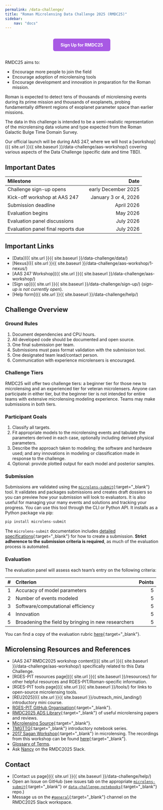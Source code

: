 ```yaml
---
permalink: /data-challenge/
title: "Roman Microlensing Data Challenge 2025 (RMDC25)"
sidebar:
    nav: "docs"
---
```


<!-- sign up button -->
<div style="text-align: center; margin: 2em 0;">
  <a href="{{ site.url }}{{ site.baseurl }}/data-challenge/sign-up/" style="background-color: #a859e4; color: white; padding: 12px 24px; text-decoration: none; border-radius: 6px; font-weight: bold; display: inline-block; transition: background-color 0.2s;">Sign Up for RMDC25</a>
</div>

RMDC25 aims to:
- Encourage more people to join the field
- Encourage adoption of microlensing tools
- Encourage development and innovation
in preparation for the Roman mission.

Roman is expected to detect tens of thousands of microlensing events during its prime mission and thousands of exoplanets, probing fundamentally different regions of exoplanet parameter space than earlier missions.

<!-- Add a figure? -->

The data in this challenge is intended to be a semi-realistic representation of the microlensing data volume and type expected from the Roman Galactic Bulge Time Domain Survey. 

Our official launch will be during AAS 247, where we will host a [workshop]({{ site.url }}{{ site.baseurl }}/data-challenge/aas-workshop/) covering various aspects of the Data Challenge (specific date and time TBD).

## Important Dates

| Milestone | Date |
| :- | -: |
| Challenge sign-up opens | early December 2025 |
| Kick-off workshop at AAS 247 | January 3 or 4, 2026 |
| Submission deadline | April 2026 |
| Evaluation begins | May 2026 |
| Evaluation panel discussions | July 2026 |
| Evaluation panel final reports due | July 2026 |

## Important Links

- [Data]({{ site.url }}{{ site.baseurl }}/data-challenge/data/)
- [Nexus]({{ site.url }}{{ site.baseurl }}/data-challenge/aas-workshop/1-nexus/)
- [AAS 247 Workshop]({{ site.url }}{{ site.baseurl }}/data-challenge/aas-workshop/)
- [Sign up]({{ site.url }}{{ site.baseurl }}/data-challenge/sign-up/) (*sign-up is not currently open*).
- [Help form]({{ site.url }}{{ site.baseurl }}/data-challenge/help/)

## Challenge Overview

### Ground Rules

1) Document dependencies and CPU hours.  
2) All developed code should be documented and open source.  
3) One final submission per team.  
4) Submissions must pass format validation with the submission tool.  
5) One designated team lead/contact person.  
6) Communication with experience microlensers is encouraged.  
   
   

### Challenge Tiers

RMDC25 will offer two challenge tiers: a beginner tier for those new to microlensing and an experienced tier for veteran microlensers. Anyone can participate in either tier, but the beginner tier is not intended for entire teams with extensive microlensing modeling experience. Teams may make submissions in both tiers.

### Participant Goals

1) Classify all targets.  
2) Fit appropriate models to the microlensing events and tabulate the parameters derived in each case, optionally including derived physical parameters.  
3) Describe the approach taken to modeling; the software and hardware used; and any innovations in modeling or classification made in response to the challenge.  
4) Optional: provide plotted output for each model and posterior samples.  

### Submission

Submissions are validated using the [`microlens-submit`](https://microlens-submit.readthedocs.io/en/latest/){:target="_blank"} tool. It validates and packages submissions and creates draft dossiers so you can preview how your submission will look to evaluators. It is also useful for managing your many events and solutions and tracking your progress. You can use this tool through the CLI or Python API. It installs as a Python package via pip:

```bash
pip install microlens-submit
```

The `microlens-submit` documentation includes [detailed specifications](https://microlens-submit.readthedocs.io/en/latest/submission_manual.html){:target="_blank"} for how to create a submission. **Strict adherence to the submission criteria is required**, as much of the evaluation process is automated.

### Evaluation

The evaluation panel will assess each team’s entry on the following criteria:

| # | Criterion | Points |
| :-: | :- | -: |
| 1 | Accuracy of model parameters | 5 |
| 2 | Number of events modeled | 5 |
| 3 | Software/computational efficiency | 5 |
| 4 | Innovation | 5 |
| 5 | Broadening the field by bringing in new researchers | 5 |

You can find a copy of the evaluation rubric [here](https://rges-pit.org/data-challenge){:target="_blank"}.

## Microlensing Resources and References

* [AAS 247 RMDC2025 workshop content]({{ site.url }}{{ site.baseurl }}/data-challenge/aas-workshop/) specifically related to this Data Challenge.
* [RGES-PIT resources page]({{ site.url }}{{ site.baseurl }}/resources/) for other helpful resources and RGES-PIT/Roman-specific information.  
* [RGES-PIT tools page]({{ site.url }}{{ site.baseurl }}/tools/) for links to open-source microlensing tools.  
* [REU2025]({{ site.url }}{{ site.baseurl }}/outreach_mini_landing/) introductory mini course.
* [RGES-PIT GitHub Organisation](https://github.com/rges-pit){:target="_blank"}.
* [RMDC2025 ADS Library](https://ui.adsabs.harvard.edu/public-libraries/gRI3mf-LQAGs3HbN4fuRSg){:target="_blank"} of useful microlensing papers and reviews.  
* [Microlensing Source](https://www.microlensing-source.org/){:target="_blank"}.  
* [TMGTTG](https://github.com/AmberLee2427/TheMicrolensersGuideToTheGalaxy.git){:target="_blank"} introductory notebook series.  
* [2017 Sagan Workshop](http://nexsci.caltech.edu/workshop/2017/){:target="_blank"} in microlensing. The recordings from this workshop can be found [here](https://www.youtube.com/watch?v=QPfKucBb9B8&list=PLIbTYGsIVYthWRS14eCEK8SK9IOTcaYsf){:target="_blank"}. 
* [Glossary of Terms](https://www.microlensing-source.org/glossary/).  
* Ask [Nancy](https://rmdc2025.slack.com/archives/D098SMZTNR2) on the RMDC2025 Slack. <!-- or connect to her MCP server -->

## Contact

* [Contact us page]({{ site.url }}{{ site.baseurl }}/data-challenge/help/)
* Open an Issue on GitHub (see issues tab on the appropriate [`microlens-submit`](https://github.com/rges-pit/microlens-submit/issues){:target="_blank"} or [`data-challenge-notebooks`](https://github.com/rges-pit/data-challenge-notebooks/issues){:target="_blank"} repo.)
* Message us on the [`#general`](https://rmdc2025.slack.com/archives/C096QG09P5F){:target="_blank"} channel on the RMDC2025 Slack workspace.
